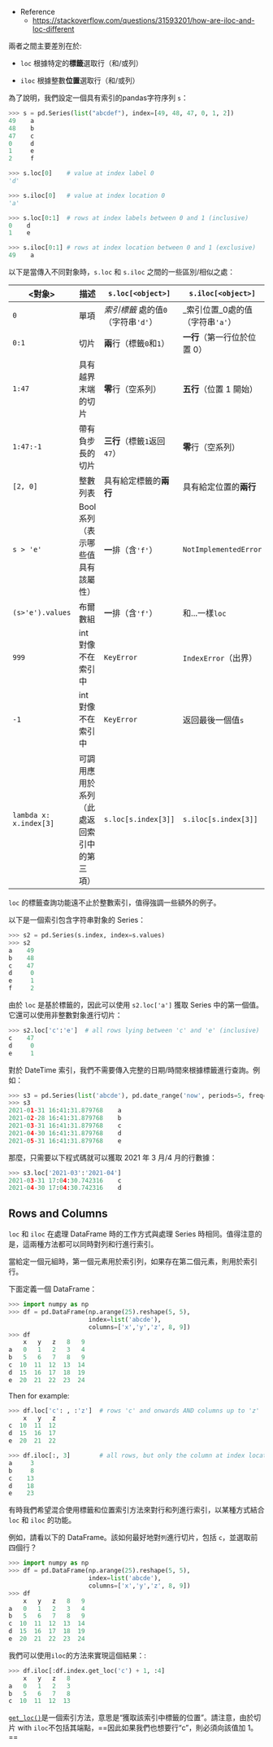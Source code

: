 - Reference
	- https://stackoverflow.com/questions/31593201/how-are-iloc-and-loc-different

兩者之間主要差別在於:

- `loc` 根據特定的**標籤**選取行（和/或列）
    
- `iloc` 根據整數**位置**選取行（和/或列）
    

為了說明，我們設定一個具有索引的pandas字符序列 `s`：
```python
>>> s = pd.Series(list("abcdef"), index=[49, 48, 47, 0, 1, 2]) 
49    a
48    b
47    c
0     d
1     e
2     f

>>> s.loc[0]    # value at index label 0
'd'

>>> s.iloc[0]   # value at index location 0
'a'

>>> s.loc[0:1]  # rows at index labels between 0 and 1 (inclusive)
0    d
1    e

>>> s.iloc[0:1] # rows at index location between 0 and 1 (exclusive)
49    a
```

以下是當傳入不同對象時，`s.loc` 和 `s.iloc` 之間的一些區別/相似之處：

|<對象>|描述|`s.loc[<object>]`|`s.iloc[<object>]`|
|---|---|---|---|
|`0`|單項|_索引標籤_ 處的值`0`（字符串`'d'`）|_索引位置_0處的值（字符串`'a'`）|
|`0:1`|切片|**兩**行（標籤`0`和`1`）|**一行**（第一行位於位置 0）|
|`1:47`|具有越界末端的切片|**零**行（空系列）|**五行**（位置 1 開始）|
|`1:47:-1`|帶有負步長的切片|**三行**（標籤`1`返回`47`）|**零**行（空系列）|
|`[2, 0]`|整數列表|具有給定標籤的**兩行**|具有給定位置的**兩行**|
|`s > 'e'`|Bool系列（表示哪些值具有該屬性）|**一**排（含`'f'`）|`NotImplementedError`|
|`(s>'e').values`|布爾數組|**一**排（含`'f'`）|和...一樣`loc`|
|`999`|int 對像不在索引中|`KeyError`|`IndexError`（出界）|
|`-1`|int 對像不在索引中|`KeyError`|返回最後一個值`s`|
|`lambda x: x.index[3]`|可調用應用於系列（此處返回索引中的第三項）|`s.loc[s.index[3]]`|`s.iloc[s.index[3]]`|
`loc` 的標籤查詢功能遠不止於整數索引，值得強調一些額外的例子。

以下是一個索引包含字符串對象的 Series：

```python
>>> s2 = pd.Series(s.index, index=s.values)
>>> s2
a    49
b    48
c    47
d     0
e     1
f     2
```

由於 `loc` 是基於標籤的，因此可以使用 `s2.loc['a']` 獲取 Series 中的第一個值。它還可以使用非整數對象進行切片：

```python
>>> s2.loc['c':'e']  # all rows lying between 'c' and 'e' (inclusive)
c    47
d     0
e     1
```

對於 DateTime 索引，我們不需要傳入完整的日期/時間來根據標籤進行查詢。例如：

```python
>>> s3 = pd.Series(list('abcde'), pd.date_range('now', periods=5, freq='M')) 
>>> s3
2021-01-31 16:41:31.879768    a
2021-02-28 16:41:31.879768    b
2021-03-31 16:41:31.879768    c
2021-04-30 16:41:31.879768    d
2021-05-31 16:41:31.879768    e
```

那麼，只需要以下程式碼就可以獲取 2021 年 3 月/4 月的行數據：

```python
>>> s3.loc['2021-03':'2021-04']
2021-03-31 17:04:30.742316    c
2021-04-30 17:04:30.742316    d
```

## Rows and Columns

`loc` 和 `iloc` 在處理 DataFrame 時的工作方式與處理 Series 時相同。值得注意的是，這兩種方法都可以同時對列和行進行索引。

當給定一個元組時，第一個元素用於索引列，如果存在第二個元素，則用於索引行。

下面定義一個 DataFrame：

```python
>>> import numpy as np 
>>> df = pd.DataFrame(np.arange(25).reshape(5, 5),  
                      index=list('abcde'), 
                      columns=['x','y','z', 8, 9])
>>> df
    x   y   z   8   9
a   0   1   2   3   4
b   5   6   7   8   9
c  10  11  12  13  14
d  15  16  17  18  19
e  20  21  22  23  24
```

Then for example:

```python
>>> df.loc['c': , :'z']  # rows 'c' and onwards AND columns up to 'z'
    x   y   z
c  10  11  12
d  15  16  17
e  20  21  22

>>> df.iloc[:, 3]        # all rows, but only the column at index location 3
a     3
b     8
c    13
d    18
e    23
```

有時我們希望混合使用標籤和位置索引方法來對行和列進行索引，以某種方式結合 `loc` 和 `iloc` 的功能。

例如，請看以下的 DataFrame。該如何最好地對`列`進行切片，包括 `c`，並選取前四個行？

```python
>>> import numpy as np 
>>> df = pd.DataFrame(np.arange(25).reshape(5, 5),  
                      index=list('abcde'), 
                      columns=['x','y','z', 8, 9])
>>> df
    x   y   z   8   9
a   0   1   2   3   4
b   5   6   7   8   9
c  10  11  12  13  14
d  15  16  17  18  19
e  20  21  22  23  24
```

我們可以使用`iloc`的方​​法來實現這個結果：:

```python
>>> df.iloc[:df.index.get_loc('c') + 1, :4]
    x   y   z   8
a   0   1   2   3
b   5   6   7   8
c  10  11  12  13
```

[`get_loc()`](http://pandas.pydata.org/pandas-docs/version/0.19.1/generated/pandas.Index.get_loc.html)是一個索引方法，意思是“獲取該索引中標籤的位置”。請注意，由於切片 with `iloc`不包括其端點，==因此如果我們也想要行“c”，則必須向該值加 1。==